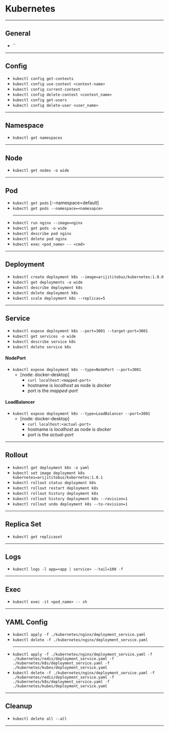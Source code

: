 # Kubernetes

---

## General

- ``

---

## Config

- `kubectl config get-contexts`
- `kubectl config use-context <context-name>`
- `kubectl config current-context`
- `kubectl config delete-context <context_name>`
- `kubectl config get-users`
- `kubectl config delete-user <user_name>`

---

## Namespace

- `kubectl get namespaces`

---

## Node

- `kubectl get nodes -o wide`

---

## Pod

- `kubectl get pods` [--namespace=default]
- `kubectl get pods --namespace=<namesapce>`
  ***
- `kubectl run nginx --image=nginx`
- `kubectl get pods -o wide`
- `kubectl describe pod nginx`
- `kubectl delete pod nginx`
- `kubectl exec <pod_name> -- <cmd>`

---

## Deployment

- `kubectl create deployment k8s --image=arijititobuz/kubernetes:1.0.0`
- `kubectl get deployments -o wide`
- `kubectl describe deployment k8s`
- `kubectl delete deployment k8s`
- `kubectl scale deployment k8s --replicas=5`

---

## Service

- `kubectl expose deployment k8s --port=3001 --target-port=3001`
- `kubectl get services -o wide`
- `kubectl describe service k8s`
- `kubectl delete service k8s`

#### NodePort

- `kubectl expose deployment k8s --type=NodePort --port=3001`
  - [node: docker-desktop]
    - `curl localhost:<mapped-port>`
    - hostname is _localhost_ as node is _docker_
    - port is the _mapped-port_

#### LoadBalancer

- `kubectl expose deployment k8s --type=LoadBalancer --port=3001`
  - [node: docker-desktop]
    - `curl localhost:<actual-port>`
    - hostname is _localhost_ as node is _docker_
    - port is the _actual-port_

---

## Rollout

- `kubectl get deployment k8s -o yaml`
- `kubectl set image deployment k8s kubernetes=arijititobuz/kubernetes:1.0.1`
- `kubectl rollout status deployment k8s`
- `kubectl rollout restart deployment k8s`
- `kubectl rollout history deployment k8s`
- `kubectl rollout history deployment k8s --revision=1`
- `kubectl rollout undo deployment k8s --to-revision=1`

---

## Replica Set

- `kubectl get replicaset`

---

## Logs

- `kubectl logs -l app=<app | service> --tail=100 -f`

---

## Exec

- `kubectl exec -it <pod_name> -- sh`

---

## YAML Config

- `kubectl apply -f ./kubernetes/nginx/deployment_service.yaml`
- `kubectl delete -f ./kubernetes/nginx/deployment_service.yaml`
  ***
- `kubectl apply -f ./kubernetes/nginx/deployment_service.yaml -f ./kubernetes/redis/deployment_service.yaml -f ./kubernetes/k8s/deployment_service.yaml -f ./kubernetes/kubes/deployment_service.yaml`
- `kubectl delete -f ./kubernetes/nginx/deployment_service.yaml -f ./kubernetes/redis/deployment_service.yaml -f ./kubernetes/k8s/deployment_service.yaml -f ./kubernetes/kubes/deployment_service.yaml`

---

## Cleanup

- `kubectl delete all --all`

---
